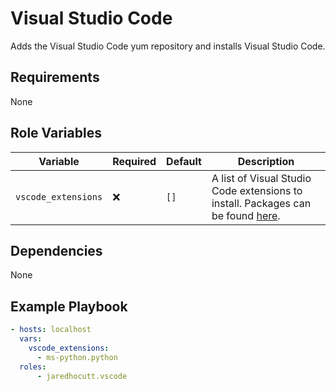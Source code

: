 # Visual Studio Code

Adds the Visual Studio Code yum repository and installs Visual Studio Code.

## Requirements

None

## Role Variables

| Variable            | Required | Default | Description                                                                                                              |
| ------------------- | -------- | ------- | ------------------------------------------------------------------------------------------------------------------------ |
| `vscode_extensions` | :x:      | `[]`    | A list of Visual Studio Code extensions to install. Packages can be found [here](https://marketplace.visualstudio.com/). |

## Dependencies

None

## Example Playbook

```yaml
- hosts: localhost
  vars:
    vscode_extensions:
      - ms-python.python
  roles:
      - jaredhocutt.vscode
```
